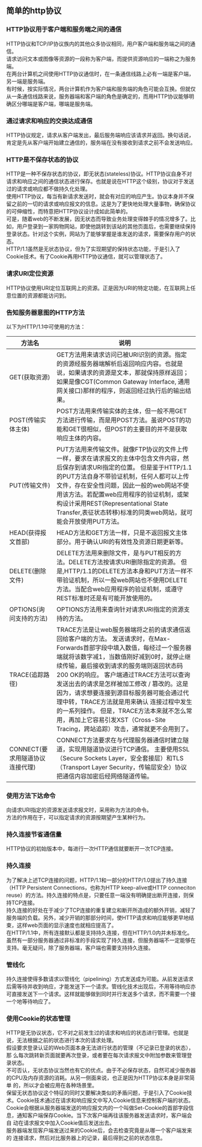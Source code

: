 ## 简单的http协议
### HTTP协议用于客户端和服务端之间的通信
HTTP协议和TCP/IP协议族内的其他众多协议相同，用户客户端和服务端之间的通信。  
请求访问文本或图像等资源的一段称为客户端，而提供资源响应的一端称之为服务端。  
在两台计算机之间使用HTTP协议通信时，在一条通信线路上必有一端是客户端，另一端是服务端。  
有时候，按实际情况，两台计算机作为客户端和服务端的角色可能会互换。但就仅从一条通信线路来说，服务器端和客户端的角色是确定的，而用HTTP协议能够明确区分哪端是客户端，哪端是服务端。  
### 通过请求和响应的交换达成通信
HTTP协议规定，请求从客户端发出，最后服务端响应该请求并返回。换句话说，肯定是先从客户端开始建立通信的，服务端在没有接收到请求之前不会发送响应。
### HTTP是不保存状态的协议
HTTP是一种不保存状态的协议，即无状态(stateless)协议。HTTP协议自身不对请求和响应之间的通信状态进行保存。也就是说在HTTP这个级别，协议对于发送过的请求或响应都不做持久化处理。  
使用HTTP协议，每当有新请求发送时，就会有对应的响应产生。协议本身并不保留之前的一切的请求或响应报文的信息。这是为了更快地处理大量事物，确保协议的可伸缩性，而特意把HTTP协议设计成如此简单的。  
可是，随着web的不断发展，因无状态而导致业务处理变得棘手的情况增多了。比如，用户登录到一家购物网站，即使他跳转到该站的其他页面后，也需要继续保持登录状态。针对这个实例，网站为了能够掌握是谁发送的请求，需要保存用户的状态。  
HTTP/1.1虽然是无状态协议，但为了实现期望的保持状态功能，于是引入了Cookie技术。有了Cookie再用HTTP协议通信，就可以管理状态了。
### 请求URI定位资源
HTTP协议使用URI定位互联网上的资源。正是因为URI的特定功能，在互联网上任意位置的资源都能访问到。
### 告知服务器意图的HTTP方法
以下为HTTP/1.1中可使用的方法：

方法名    |  说明
----------| ---------
GET(获取资源)   |  GET方法用来请求访问已被URI识别的资源。指定的资源经服务器端解析后返回响应内容。也就是说，如果请求的资源是文本，那就保持原样返回；如果是像CGT(Common Gateway Interface, 通用网关接口)那样的程序，则返回经过执行后的输出结果。  
POST(传输实体主体)| POST方法用来传输实体的主体，但一般不用GET方法进行传输，而是用POST方法。虽说POST的功能和GET很相似，但POST的主要目的并不是获取响应主体的内容。  
PUT(传输文件)   | PUT方法用来传输文件。就像FTP协议的文件上传一样，要求在请求报文的主体中包含文件内容，然后保存到请求URI指定的位置。  但是鉴于HTTP/1.1的PUT方法自身不带验证机制，任何人都可以上传文件，存在安全性问题，因此一般的web网站不使用该方法。若配置web应用程序的验证机制，或架构设计采用REST(Representational State Transfer,表征状态转移)标准的同类web网站，就可能会开放使用PUT方法。  
HEAD(获得报文首部) |  HEAD方法和GET方法一样，只是不返回报文主体部分。用于确认URI的有效性及资源日期更新等。  
DELETE(删除文件)   | DELETE方法用来删除文件，是与PUT相反的方法。DELETE方法按请求URI删除指定的资源。  但是,HTTP/1.1的DELETE方法本身和PUT方法一样不带验证机制，所以一般web网站也不使用DELETE方法。当配合web应用程序的验证机制，或遵守REST标准时还是有可能开放使用的。  
OPTIONS(询问支持的方法) | OPTIONS方法用来查询针对请求URI指定的资源支持的方法。  
TRACE(追踪路径)   |  TRACE方法是让web服务器端将之前的请求通信返回给客户端的方法。  发送请求时，在Max-Forwards首部字段中填入数值，每经过一个服务器端就将该数字减1，当数值刚好减到0时，就停止继续传输，最后接收到请求的服务端则返回状态码200 OK的响应。  客户端通过TRACE方法可以查询发送出去的请求是怎样被加工修改 / 篡改的。这是 因为，请求想要连接到源目标服务器可能会通过代理中转，TRACE方法就是用来确认 连接过程中发生的一系列操作。  但是，TRACE方法本来就不怎么常用，再加上它容易引发XST（Cross-Site Tracing，跨站追踪）攻击，通常就更不会用到了。  
CONNECT(要求用隧道协议连接代理) | CONNECT方法要求在与代理服务器通信时建立隧道，实现用隧道协议进行TCP通信。 主要使用SSL（Secure Sockets Layer，安全套接层）和TLS（Transport Layer Security，传输层安全）协议把通信内容加密后经网络隧道传输。

### 使用方法下达命令
向请求URI指定的资源发送请求报文时，采用称为方法的命令。  
方法的作用在于，可以指定请求的资源按期望产生某种行为。
### 持久连接节省通信量
HTTP协议的初始版本中，每进行一次HTTP通信就要断开一次TCP连接。
### 持久连接
为了解决上述TCP连接的问题，HTTP/1.1和一部分的HTTP/1.0提出了持久连接（HTTP Persistent Connections，也称为HTTP keep-alive或HTTP conneciton reuse）的方法。持久连接的特点是，只要任意一端没有明确提出断开连接，则保持TCP连接。  
持久连接的好处在于减少了TCP连接的重复建立和断开所造成的额外开销，减轻了服务端的负载。另外，减少开销的那部分时间，使HTTP请求和响应能够更早地结束，这样web页面的显示速度也就相应提高了。  
在HTTP/1.1中，所有连接默认都是支持持久连接，但在HTTP/1.0内并未标准化。虽然有一部分服务器通过非标准的手段实现了持久连接，但服务器端不一定能够在支持。毫无疑问，除了服务器端，客户端也需要支持持久连接。
### 管线化
持久连接使得多数请求以管线化（pipelining）方式发送成为可能。从前发送请求 后需等待并收到响应，才能发送下一个请求。管线化技术出现后，不用等待响应亦可直接发送下一个请求。这样就能够做到同时并行发送多个请求，而不需要一个接一个地等待响应了。
### 使用Cookie的状态管理
HTTP是无协议状态，它不对之前发生过的请求和响应的状态进行管理。也就是说，无法根据之前的状态进行本次的请求处理。  
假设要求登录认证的Web页面本身无法进行状态的管理（不记录已登录的状态），那 么每次跳转新页面就要再次登录，或者要在每次请求报文中附加参数来管理登录状态。  
不可否认，无状态协议当然也有它的优点。由于不必保存状态，自然可减少服务器的CPU及内存资源的消耗。从另一侧面来说，也正是因为HTTP协议本身是非常简单 的，所以才会被应用在各种场景里。    
保留无状态协议这个特征的同时又要解决类似的矛盾问题，于是引入了Cookie技 术。Cookie技术通过在请求和响应报文中写入Cookie信息来控制客户端的状态。  
Cookie会根据从服务器端发送的响应报文内的一个叫做Set-Cookie的首部字段信 息，通知客户端保存Cookie。当下次客户端再往该服务器发送请求时，客户端会自 动在请求报文中加入Cookie值后发送出去。  
服务器端发现客户端发送过来的Cookie后，会去检查究竟是从哪一个客户端发来的 连接请求，然后对比服务器上的记录，最后得到之前的状态信息。









